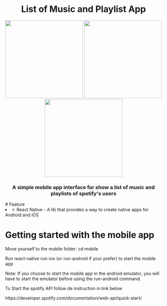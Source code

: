 <div align = center >
  <h1>List of Music and Playlist App</h1>
 <img src="https://user-images.githubusercontent.com/69490077/137822966-899c75d5-2464-49a3-9e43-aa206ef8e21b.jpg" width="250px"/>
 <img src="https://user-images.githubusercontent.com/69490077/137822651-9d1100da-cb9e-44b0-8b37-f66c348fc5bb.jpg" width="250px"/>
 <img src="https://user-images.githubusercontent.com/69490077/137822649-4d3c0d04-2e60-4efd-8d8a-812aab0e3823.jpg" width="250px"/>
  <h3>A simple mobile app interface for show a list of music and playlists of spotify's users</h3>
</div>
# Feature

<li>
⚛️ React Native - A lib that provides a way to create native apps for Android and iOS
</li>


# Getting started with the mobile app
<p>Move yourself to the mobile folder: cd mobile</p>
<p>Run react-native run-ios (or run-android if your prefer) to start the mobile app</p>

Note: If you choose to start the mobile app in the android emulator, you will have to start the emulator before using the run-android command.

To Start the spotify API follow de instruction in link below
<p>https://developer.spotify.com/documentation/web-api/quick-start/</p>
